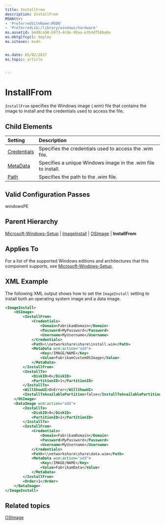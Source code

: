 ```yaml
---
title: InstallFrom
description: InstallFrom
MSHAttr:
- 'PreferredSiteName:MSDN'
- 'PreferredLib:/library/windows/hardware'
ms.assetid: b448ca50-b973-4c8e-98aa-e354df58ba0a
ms.mktglfcycl: deploy
ms.sitesec: msdn


ms.date: 05/02/2017
ms.topic: article


---
```

# InstallFrom

`InstallFrom` specifies the Windows image (.wim) file that contains the image to install and the credentials used to access the file.

## Child Elements

| Setting                 | Description                                                                           |
|:------------------------|:--------------------------------------------------------------------------------------|
| [Credentials](microsoft-windows-setup-imageinstall-osimage-installfrom-credentials.md) | Specifies the credentials used to access the .wim file. |
| [MetaData](microsoft-windows-setup-imageinstall-osimage-installfrom-metadata.md) | Specifies a unique Windows image in the .wim file to install. |
| [Path](microsoft-windows-setup-imageinstall-osimage-installfrom-path.md) | Specifies the path to the .wim file. |

## Valid Configuration Passes

windowsPE

## Parent Hierarchy

[Microsoft-Windows-Setup](microsoft-windows-setup.md) | [ImageInstall](microsoft-windows-setup-imageinstall.md) | [OSImage](microsoft-windows-setup-imageinstall-osimage.md) | **InstallFrom**

## Applies To

For a list of the supported Windows editions and architectures that this component supports, see [Microsoft-Windows-Setup](microsoft-windows-setup.md).

## XML Example


The following XML output shows how to set the `ImageInstall` setting to install both an operating system image and a data image.

```XML
<ImageInstall>
    <OSImage>
        <InstallFrom>
            <Credentials>
                <Domain>FabrikamDomain</Domain>
                <Password>MyPassword</Password>
                <Username>MyUsername</Username>
            </Credentials>
            <Path>\\networkshare\share\install.wim</Path>
            <MetaData wcm:action="add">
                <Key>/IMAGE/NAME</Key>
                <Value>FabrikamCustomOSImage</Value>
            </MetaData>
        </InstallFrom>
        <InstallTo>
            <DiskID>0</DiskID>
            <PartitionID>1</PartitionID>
        </InstallTo>
        <WillShowUI>OnError</WillShowUI>
        <InstallToAvailablePartition>false</InstallToAvailablePartition>
    </OSImage>
    <DataImage wcm:action="add">
        <InstallTo>
            <DiskID>0</DiskID>
            <PartitionID>2</PartitionID>
        </InstallTo>
        <InstallFrom>
            <Credentials>
                <Domain>FabrikamDomain</Domain>
                <Password>MyPassword</Password>
                <Username>MyUsername</Username>
            </Credentials>
            <Path>\\networkshare\share\data.wim</Path>
            <MetaData wcm:action="add">
                <Key>/IMAGE/NAME</Key>
                <Value>FabrikamData</Value>
            </MetaData>
        </InstallFrom>
        <Order>1</Order>
    </DataImage>
</ImageInstall>
```

## Related topics

[OSImage](microsoft-windows-setup-imageinstall-osimage.md)
